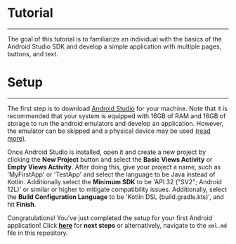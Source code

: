 # Tutorial
---
The goal of this tutorial is to familiarize an individual with the basics of the Android Studio SDK
and develop a simple application with multiple pages, buttons, and text.

# Setup
---
The first step is to download [Android Studio](https://developer.android.com/studio|) for your
machine. Note that it is recommended that your system is equipped with 16GB of RAM and 16GB of
storage to run the android emulators and develop an application. However, the emulator can be
skipped and a physical device may be used [(read more)](https://developer.android.com/studio/run/device).

Once Android Studio is installed, open it and create a new project by clicking the **New Project**
button and select the **Basic Views Activity** or **Empty Views Activity**. After doing this,
give your project a name, such as 'MyFirstApp' or 'TestApp' and select the language to be Java
instead of Kotlin. Additionally select the **Minimum SDK** to be 'API 32 ("SV2"; Android 12L)'
or similar or higher to mitigate compatibility issues. Additionally, select the **Build Configuration
Language** to be 'Kotlin DSL (build.gradle.kts)', and hit **Finish**.

Congratulations! You've just completed the setup for your first Android application!
Click [**here**](xml.md)
for **next steps** or alternatively, navigate to the `xml.md` file in this repository.